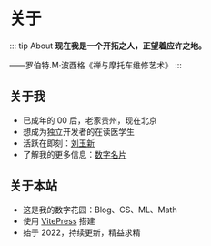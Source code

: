 # 关于

::: tip About
**现在我是一个开拓之人，正望着应许之地。**

——罗伯特.M·波西格《禅与摩托车维修艺术》
:::

## 关于我

- 已成年的 00 后，老家贵州，现在北京
- 想成为独立开发者的在读医学生
- 活跃在即刻：[刘玉新](https://m.okjike.com/users/561f7160-d58c-4156-ab66-a103c9955e52)
- 了解我的更多信息：[数字名片](https://muselink.cc/gvenusleo)

## 关于本站

- 这是我的数字花园：Blog、CS、ML、Math
- 使用 [VitePress](https://vitepress.vuejs.org/) 搭建
- 始于 2022，持续更新，精益求精
